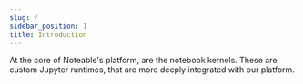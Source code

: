 ```yaml
---
slug: /
sidebar_position: 1
title: Introduction
---
```


At the core of Noteable's platform, are the notebook kernels. These are custom Jupyter runtimes, that are
more deeply integrated with our platform.
